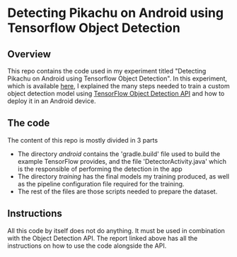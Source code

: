 # Detecting Pikachu on Android using Tensorflow Object Detection

## Overview

This repo contains the code used in my experiment titled "Detecting Pikachu on Android using Tensorflow Object Detection". In this experiment, which is available [here](https://towardsdatascience.com/detecting-pikachu-on-android-using-tensorflow-object-detection-15464c7a60cd), I explained the many steps needed to train a custom object detection model using [TensorFlow Object Detection API](https://github.com/tensorflow/models/tree/master/research/object_detection) and how to deploy it in an Android device. 

## The code

The content of this repo is mostly divided in 3 parts
- The directory _android_ contains the 'gradle.build' file used to build the example TensorFlow provides, and the file 'DetectorActivity.java' which is the responsible of performing the detection in the app
- The directory _training_ has the final models my training produced, as well as the pipeline configuration file required for the training.
- The rest of the files are those scripts needed to prepare the dataset.

## Instructions
All this code by itself does not do anything. It must be used in combination with the Object Detection API. The report linked above has all the instructions on how to use the code alongside the API.
 
 

 
